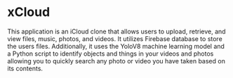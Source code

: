 # xCloud

This application is an iCloud clone that allows users to upload, retrieve, and view files, music, photos, and videos. It utilizes Firebase database to store the users files. Additionally, it uses the YoloV8 machine learning model and a Python script to identify objects and things in your videos and photos allowing you to quickly search any photo or video you have taken based on its contents.
